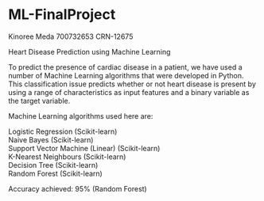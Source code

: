 # ML-FinalProject

Kinoree Meda 
700732653
CRN-12675

Heart Disease Prediction using Machine Learning

To predict the presence of cardiac disease in a patient, we have used a number of Machine Learning algorithms that were developed in Python. This classification issue predicts whether or not heart disease is present by using a range of characteristics as input features and a binary variable as the target variable.

Machine Learning algorithms used here are:

Logistic Regression (Scikit-learn)  
Naive Bayes (Scikit-learn)  
Support Vector Machine (Linear) (Scikit-learn)  
K-Nearest Neighbours (Scikit-learn)  
Decision Tree (Scikit-learn)  
Random Forest (Scikit-learn)  

Accuracy achieved: 95% (Random Forest)


